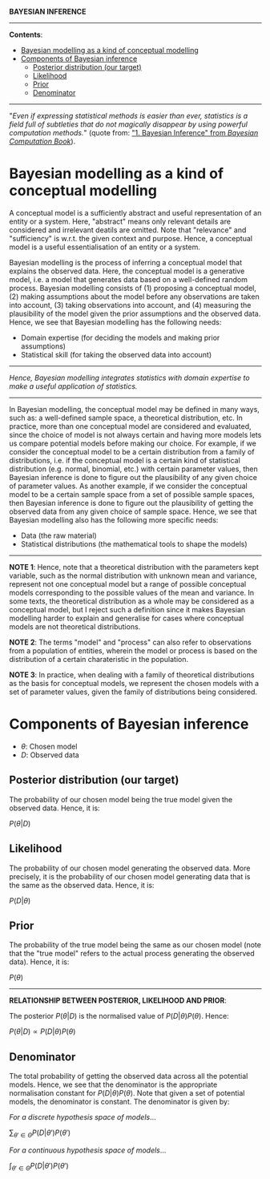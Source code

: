 **BAYESIAN INFERENCE**

---

**Contents**:

- [Bayesian modelling as a kind of conceptual modelling](#bayesian-modelling-as-a-kind-of-conceptual-modelling)
- [Components of Bayesian inference](#components-of-bayesian-inference)
  - [Posterior distribution (our target)](#posterior-distribution-our-target)
  - [Likelihood](#likelihood)
  - [Prior](#prior)
  - [Denominator](#denominator)

---

"_Even if expressing statistical methods is easier than ever, statistics is a field full of subtleties that do not magically disappear by using powerful computation methods._" (quote from: ["1. Bayesian Inference" from _Bayesian Computation Book_](https://bayesiancomputationbook.com/markdown/chp_01.html)).

# Bayesian modelling as a kind of conceptual modelling
A conceptual model is a sufficiently abstract and useful representation of an entity or a system. Here, "abstract" means only relevant details are considered and irrelevant deatils are omitted. Note that "relevance" and "sufficiency" is w.r.t. the given context and purpose. Hence, a conceptual model is a useful essentialisation of an entity or a system.

Bayesian modelling is the process of inferring a conceptual model that explains the observed data. Here, the conceptual model is a generative model, i.e. a model that generates data based on a well-defined random process. Bayesian modelling consists of (1) proposing a conceptual model, (2) making assumptions about the model before any observations are taken into account, (3) taking observations into account, and (4) measuring the plausibility of the model given the prior assumptions and the observed data. Hence, we see that Bayesian modelling has the following needs:

- Domain expertise (for deciding the models and making prior assumptions)
- Statistical skill (for taking the observed data into account)

---

_Hence, Bayesian modelling integrates statistics with domain expertise to make a useful application of statistics._

---

In Bayesian modelling, the conceptual model may be defined in many ways, such as: a well-defined sample space, a theoretical distribution, etc. In practice, more than one conceptual model are considered and evaluated, since the choice of model is not always certain and having more models lets us compare potential models before making our choice. For example, if we consider the conceptual model to be a certain distribution from a family of distributions, i.e. if the conceptual model is a certain kind of statistical distribution (e.g. normal, binomial, etc.) with certain parameter values, then Bayesian inference is done to figure out the plausibility of any given choice of parameter values. As another example, if we consider the conceptual model to be a certain sample space from a set of possible sample spaces, then Bayesian inference is done to figure out the plausibility of getting the observed data from any given choice of sample space. Hence, we see that Bayesian modelling also has the following more specific needs:

- Data (the raw material)
- Statistical distributions (the mathematical tools to shape the models)

---

**NOTE 1**: Hence, note that a theoretical distribution with the parameters kept variable, such as the normal distribution with unknown mean and variance, represent not one conceptual model but a range of possible conceptual models corresponding to the possible values of the mean and variance. In some texts, the theoretical distribution as a whole may be considered as a conceptual model, but I reject such a definition since it makes Bayesian modelling harder to explain and generalise for cases where conceptual models are not theoretical distributions.

**NOTE 2**: The terms "model" and "process" can also refer to observations from a population of entities, wherein the model or process is based on the distribution of a certain charateristic in the population.

**NOTE 3**: In practice, when dealing with a family of theoretical distributions as the basis for conceptual models, we represent the chosen models with a set of parameter values, given the family of distributions being considered.

# Components of Bayesian inference
- $\theta$: Chosen model
- $D$: Observed data

## Posterior distribution (our target)
The probability of our chosen model being the true model given the observed data. Hence, it is:

$P(\theta | D)$

## Likelihood
The probability of our chosen model generating the observed data. More precisely, it is the probability of our chosen model generating data that is the same as the observed data. Hence, it is:

$P(D | \theta)$

## Prior
The probability of the true model being the same as our chosen model (note that the "true model" refers to the actual process generating the observed data). Hence, it is:

$P(\theta)$

---

**RELATIONSHIP BETWEEN POSTERIOR, LIKELIHOOD AND PRIOR**:

The posterior $P(\theta | D)$ is the normalised value of $P(D | \theta) P(\theta)$. Hence:

$P(\theta | D) \propto P(D | \theta) P(\theta)$

## Denominator
The total probability of getting the observed data across all the potential models. Hence, we see that the denominator is the appropriate normalisation constant for $P(D | \theta) P(\theta)$. Note that given a set of potential models, the denominator is constant. The denominator is given by:

_For a discrete hypothesis space of models_...

$\displaystyle \sum_{\theta' \in \Theta} P(D | \theta') P(\theta')$

_For a continuous hypothesis space of models_...

$\displaystyle \int_{\theta' \in \Theta} P(D | \theta') P(\theta')$